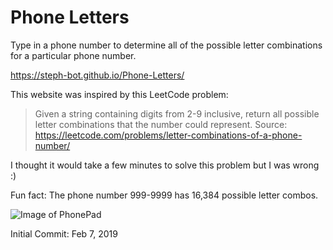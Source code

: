 # Phone Letters

Type in a phone number to determine all of the possible letter combinations for a particular phone number.


https://steph-bot.github.io/Phone-Letters/

This website was inspired by this LeetCode problem:

> Given a string containing digits from 2-9 inclusive, return all possible letter combinations that the number could represent.
> Source: https://leetcode.com/problems/letter-combinations-of-a-phone-number/

I thought it would take a few minutes to solve this problem but I was wrong :)

Fun fact: The phone number 999-9999 has 16,384 possible letter combos. 


![Image of PhonePad](http://upload.wikimedia.org/wikipedia/commons/thumb/7/73/Telephone-keypad2.svg/200px-Telephone-keypad2.svg.png)



Initial Commit: Feb 7, 2019
